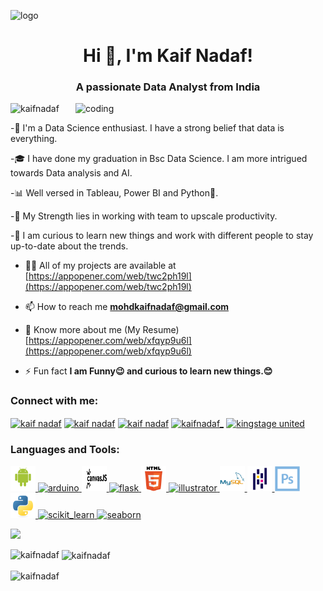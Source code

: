 ![logo](https://github.com/KAIFNADAF/KAIFNADAF/blob/main/png_20230530_231320_0000.png)
<h1 align="center">Hi 👋, I'm Kaif Nadaf!</h1>
<h3 align="center">A passionate Data Analyst from India</h3>
<img align="right" alt="coding" width=" 400" src="https://user-images.githubusercontent.com/55389276/140866485-8fb1c876-9a8f-4d6a-98dc-08c4981eaf70.gif">
<p align="left"> <img src="https://komarev.com/ghpvc/?username=kaifnadaf&label=Profile%20views&color=0e75b6&style=flat" alt="kaifnadaf" /> </p>

-🔭 I'm a Data Science enthusiast. I have a strong belief that data is everything. 

-🎓 I have done my graduation in Bsc Data Science. I am more intrigued towards Data analysis and AI.

-📊 Well versed in Tableau, Power BI and Python🐍.

-🤝  My Strength lies in working with team to upscale productivity.

-💬 I am curious to learn new things and work with different people to stay up-to-date about the trends.

- 👨‍💻 All of my projects are available at [https://appopener.com/web/twc2ph19l](https://appopener.com/web/twc2ph19l)

- 📫 How to reach me **mohdkaifnadaf@gmail.com**

- 📄 Know more about me (My Resume) [https://appopener.com/web/xfqyp9u6l](https://appopener.com/web/xfqyp9u6l)

- ⚡ Fun fact **I am Funny😉 and curious to learn new things.😊**

<h3 align="left">Connect with me:</h3>
<p align="left">
<a href="https://linkedin.com/in/kaif nadaf" target="blank"><img align="center" src="https://raw.githubusercontent.com/rahuldkjain/github-profile-readme-generator/master/src/images/icons/Social/linked-in-alt.svg" alt="kaif nadaf" height="30" width="40" /></a>
<a href="https://kaggle.com/kaif nadaf" target="blank"><img align="center" src="https://raw.githubusercontent.com/rahuldkjain/github-profile-readme-generator/master/src/images/icons/Social/kaggle.svg" alt="kaif nadaf" height="30" width="40" /></a>
<a href="https://fb.com/kaif nadaf" target="blank"><img align="center" src="https://raw.githubusercontent.com/rahuldkjain/github-profile-readme-generator/master/src/images/icons/Social/facebook.svg" alt="kaif nadaf" height="30" width="40" /></a>
<a href="https://instagram.com/kaifnadaf_" target="blank"><img align="center" src="https://raw.githubusercontent.com/rahuldkjain/github-profile-readme-generator/master/src/images/icons/Social/instagram.svg" alt="kaifnadaf_" height="30" width="40" /></a>
<a href="https://www.youtube.com/c/kingstage united" target="blank"><img align="center" src="https://raw.githubusercontent.com/rahuldkjain/github-profile-readme-generator/master/src/images/icons/Social/youtube.svg" alt="kingstage united" height="30" width="40" /></a>
</p>

<h3 align="left">Languages and Tools:</h3>
<p align="left"> <a href="https://developer.android.com" target="_blank" rel="noreferrer"> <img src="https://raw.githubusercontent.com/devicons/devicon/master/icons/android/android-original-wordmark.svg" alt="android" width="40" height="40"/> </a> <a href="https://www.arduino.cc/" target="_blank" rel="noreferrer"> <img src="https://cdn.worldvectorlogo.com/logos/arduino-1.svg" alt="arduino" width="40" height="40"/> </a> <a href="https://canvasjs.com" target="_blank" rel="noreferrer"> <img src="https://raw.githubusercontent.com/Hardik0307/Hardik0307/master/assets/canvasjs-charts.svg" alt="canvasjs" width="40" height="40"/> </a> <a href="https://flask.palletsprojects.com/" target="_blank" rel="noreferrer"> <img src="https://www.vectorlogo.zone/logos/pocoo_flask/pocoo_flask-icon.svg" alt="flask" width="40" height="40"/> </a> <a href="https://www.w3.org/html/" target="_blank" rel="noreferrer"> <img src="https://raw.githubusercontent.com/devicons/devicon/master/icons/html5/html5-original-wordmark.svg" alt="html5" width="40" height="40"/> </a> <a href="https://www.adobe.com/in/products/illustrator.html" target="_blank" rel="noreferrer"> <img src="https://www.vectorlogo.zone/logos/adobe_illustrator/adobe_illustrator-icon.svg" alt="illustrator" width="40" height="40"/> </a> <a href="https://www.mysql.com/" target="_blank" rel="noreferrer"> <img src="https://raw.githubusercontent.com/devicons/devicon/master/icons/mysql/mysql-original-wordmark.svg" alt="mysql" width="40" height="40"/> </a> <a href="https://pandas.pydata.org/" target="_blank" rel="noreferrer"> <img src="https://raw.githubusercontent.com/devicons/devicon/2ae2a900d2f041da66e950e4d48052658d850630/icons/pandas/pandas-original.svg" alt="pandas" width="40" height="40"/> </a> <a href="https://www.photoshop.com/en" target="_blank" rel="noreferrer"> <img src="https://raw.githubusercontent.com/devicons/devicon/master/icons/photoshop/photoshop-line.svg" alt="photoshop" width="40" height="40"/> </a> <a href="https://www.python.org" target="_blank" rel="noreferrer"> <img src="https://raw.githubusercontent.com/devicons/devicon/master/icons/python/python-original.svg" alt="python" width="40" height="40"/> </a> <a href="https://scikit-learn.org/" target="_blank" rel="noreferrer"> <img src="https://upload.wikimedia.org/wikipedia/commons/0/05/Scikit_learn_logo_small.svg" alt="scikit_learn" width="40" height="40"/> </a> <a href="https://seaborn.pydata.org/" target="_blank" rel="noreferrer"> <img src="https://seaborn.pydata.org/_images/logo-mark-lightbg.svg" alt="seaborn" width="40" height="40"/> </a> </p>
<img src="https://media.giphy.com/media/M9gbBd9nbDrOTu1Mqx/giphy.gif" width="100"/>
<p><img align="left" src="https://github-readme-stats.vercel.app/api/top-langs?username=kaifnadaf&show_icons=true&locale=en&layout=compact" alt="kaifnadaf" /></p>

<p>&nbsp;<img align="center" src="https://github-readme-stats.vercel.app/api?username=kaifnadaf&show_icons=true&locale=en" alt="kaifnadaf" /></p>

<p><img align="center" src="https://github-readme-streak-stats.herokuapp.com/?user=kaifnadaf&" alt="kaifnadaf" /></p>

